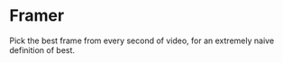 # Framer

Pick the best frame from every second of video, for an extremely naive definition of best.
